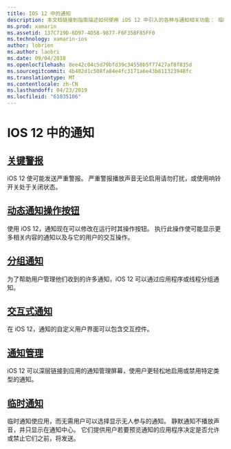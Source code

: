 ```yaml
---
title: IOS 12 中的通知
description: 本文档链接到指南描述如何使用 iOS 12 中引入的各种与通知相关功能： 临时通知分组的通知，通知管理、 交互式通知、 动态通知操作按钮和严重警报。
ms.prod: xamarin
ms.assetid: 137C719D-6D97-4D5B-9877-F6F35BF85FF0
ms.technology: xamarin-ios
author: lobrien
ms.author: laobri
ms.date: 09/04/2018
ms.openlocfilehash: 8ee42c04c5d79bfd39c34550b5f77427af8f835d
ms.sourcegitcommit: 4b402d1c508fa84e4fc3171a6e43b811323948fc
ms.translationtype: MT
ms.contentlocale: zh-CN
ms.lasthandoff: 04/23/2019
ms.locfileid: "61035106"
---
```

# <a name="notifications-in-ios-12"></a>IOS 12 中的通知

## <a name="critical-alertscritical-alertsmd"></a>[关键警报](critical-alerts.md)

iOS 12 使可能发送严重警报。 严重警报播放声音无论启用请勿打扰，或使用响铃开关处于关闭状态。

## <a name="dynamic-notification-action-buttonsdynamic-actionsmd"></a>[动态通知操作按钮](dynamic-actions.md)

使用 iOS 12，通知现在可以修改在运行时其操作按钮。
执行此操作使可能显示更多相关内容的通知以及与它的用户的交互操作。

## <a name="grouped-notificationsgroupedmd"></a>[分组通知](grouped.md)

为了帮助用户管理他们收到的许多通知，iOS 12 可以通过应用程序或线程分组通知。

## <a name="interactive-notificationsinteractivemd"></a>[交互式通知](interactive.md)

在 iOS 12，通知的自定义用户界面可以包含交互控件。

## <a name="notification-managementmanagementmd"></a>[通知管理](management.md)

iOS 12 可以深层链接到应用的通知管理屏幕，使用户更轻松地启用或禁用特定类型的通知。

## <a name="provisional-notificationsprovisionalmd"></a>[临时通知](provisional.md)

临时通知使应用，而无需用户可以选择显示无人参与的通知。 静默通知不播放声音，并只显示在通知中心。 它们提供用户若要预览通知的应用程序决定是否允许或禁止它们之前，将发送。
